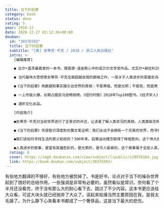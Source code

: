 ```yaml
---
title: 当下的启蒙
category: book
status: done
rating: 5
year: 2018-12
date: 2020-12-27 02:12:36+08:00
douban:
  id: "30376593"
  title: 当下的启蒙
  subtitle: "[美] 史蒂芬·平克 / 2018 / 浙江人民出版社"
  intro: >-
    [编辑推荐]

    ● 比尔•盖茨最喜爱的一本书。理查德·道金斯心中的诺贝尔文学奖作品。尤瓦尔•赫拉利2018年最爱的书之一。

    ● 当代最伟大思想家史蒂芬·平克全面超越自我的巅峰之作，一部关于人类进步的英雄史诗。

    ●《当下的启蒙》用数据和事实揭示出世界的真相：不是黑暗，而是光明；不是丧，而是燃；我们没有退步，而是一直在进步，还将继续进步。用这本书点燃生活的勇气，亲手创造更美好的未来。

    ● 一上市就火爆，长期占据亚马逊畅销榜。《纽约时报》2018年Top100图书。《经济学人》2018年最佳图书。《卫报》2018年必买图书。

    ● 湛庐文化出品。

    [内容简介]

    ●史蒂芬·平克对当前世界进行了全景式的评述，让读者了解人类状况的真相，人类面临怎样的挑战，以及该如何应对这些挑战。他呼吁我们避开惊悚的头条新闻和灰暗的末日预言，相反，用数据说话：通过75幅震撼的图表，平克论证人类的寿命、健康、食物、和平、知识、幸福等都呈向上趋势，这种趋势不仅限于西方，而是遍及全世界。这是启蒙运动的礼物——理性、科学和人文主义促进了人类的进步。

    ●《当下的启蒙》凭借智识深度和优雅文笔证明：我们永远不会拥有一个完美的世界，而寻找一个完美的世界也是危险的举动。但是，如果继续运用知识来促进人类的繁荣，即将取得的进步则是无限的。

    ●我们该如何寻找生活的意义和目的？300年来，启蒙运动理念取得了辉煌胜利，这个伟大故事却很少有人提起。平克分析了伟大进步的原因，将拯救几十亿生命的无名科学家展示出来，雄辩地证明：通过理性和同情来促进人类的繁荣，本身就是人生的意义。

    ●人类进步的故事，是富有英雄色彩的，是光荣的，是令人振奋的。这个故事属于全部人类，属于任何兼具理性和生存欲望的有情众生，它只要求我们坚信——活着好过死亡，健康好过疾病，富足好过匮乏，自由好过胁迫，幸福好过苦难，知识好过迷信和无知。
  rating: 8
  cover: https://img9.doubanio.com/view/subject/l/public/s29976164.jpg
  link: https://book.douban.com/subject/30376593/
---
```


有些地方翻译的不够好，有些地方被剪掉了。书是好书，论点对于当下的噪杂世界起到了很好的总结作用，一些强调是非常有必要的，虽然看似是常识。奈何看了个半月还没看完，终于没有那么大的耐心看下去，跳过了不少内容。这本书更应该给大众看，可这大块头就已经抛弃了大众了。读起来枯燥当然主要原因在我，是我太毛躁了。为什么静下心来看本书都成了一个奢侈品，这是当下最大的悲伤。
